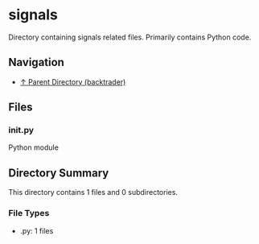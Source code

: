 # signals

Directory containing signals related files. Primarily contains Python code.

## Navigation

* [↑ Parent Directory (backtrader)](../README.md)

## Files

### __init__.py

Python module


## Directory Summary

This directory contains 1 files and 0 subdirectories.

### File Types

* .py: 1 files
